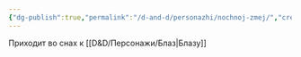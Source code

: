 ```yaml
---
{"dg-publish":true,"permalink":"/d-and-d/personazhi/nochnoj-zmej/","created":"2024-02-19T19:15:28.997+03:00","updated":"2024-02-05T22:33:38.493+03:00"}
---
```



Приходит во снах к [[D&D/Персонажи/Блаз\|Блазу]]